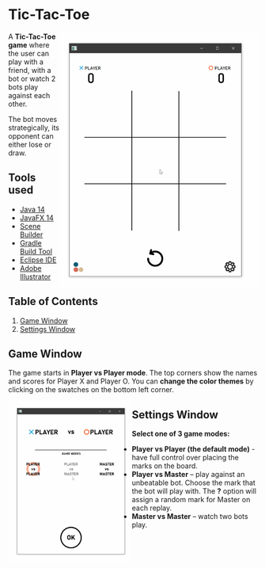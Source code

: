 

# Tic-Tac-Toe

<p align = "right">
  <img src="https://github.com/llisaeva/Tic-Tac-Toe/blob/master/Demo_Images/TicTacToe-Gameplay.gif" align ="right" alt="animated" width= "400"/>
</p>

A __Tic-Tac-Toe game__ where the user can play with a friend, 
with a bot or watch 2 bots play against each other. 

The bot moves strategically, its opponent can either lose or draw.

## Tools used
- [Java 14](https://www.oracle.com/java/technologies/javase-downloads.html)
- [JavaFX 14](https://openjfx.io/)
- [Scene Builder](https://gluonhq.com/products/scene-builder/)
- [Gradle Build Tool](https://gradle.org/)
- [Eclipse IDE](https://www.eclipse.org/eclipseide/)
- [Adobe Illustrator](https://www.adobe.com/products/illustrator.html)

## Table of Contents
1. [Game Window](#game-window)
2. [Settings Window](#settings-window)

## Game Window
The game starts in __Player vs Player mode__. The top corners show the names and scores for Player X and Player O. 
You can __change the color themes__ by clicking on the swatches on the bottom left corner. 

<p align = "right">
  <img src="https://github.com/llisaeva/Tic-Tac-Toe/blob/master/Demo_Images/TicTacToe-Options.gif" align ="left" alt="animated" width= "250"/>
</p>

## Settings Window
__Select one of 3 game modes:__
- __Player vs Player (the default mode)__ - have full control over placing the marks on the board.
- __Player vs Master__ – play against an unbeatable bot. Choose the mark that the bot will play with. The __?__ option will assign a random mark for Master on each replay.
- __Master vs Master__ – watch two bots play.
